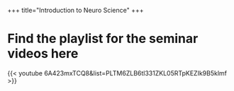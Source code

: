 +++
title="Introduction to Neuro Science"
+++

<h1>Find the playlist for the seminar videos  here </h1>

{{< youtube 6A423mxTCQ8&list=PLTM6ZLB6tl331ZKL05RTpKEZIk9B5klmf >}}
